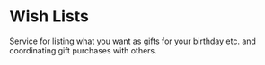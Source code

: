 # Wish Lists

Service for listing what you want as gifts for your birthday etc. and coordinating gift purchases with others.
